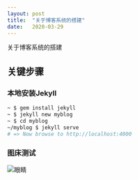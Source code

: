```yaml
---
layout: post
title:  "关于博客系统的搭建"
date:   2020-03-29
---
```


关于博客系统的搭建

## 关键步骤

### 本地安装Jekyll

```bash
~ $ gem install jekyll
~ $ jekyll new myblog
~ $ cd myblog
~/myblog $ jekyll serve
# => Now browse to http://localhost:4000
```

### 图床测试

![眼睛](http://images.worldeyes.cn/image/eWh)
